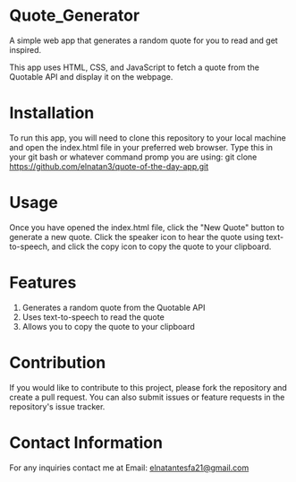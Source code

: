 # Quote_Generator
A simple web app that generates a random quote for you to read and get inspired.

This app uses HTML, CSS, and JavaScript to fetch a quote from the Quotable API and display it on the webpage. 

# Installation
To run this app, you will need to clone this repository to your local machine and open the index.html file in your preferred web browser.
Type this in your git bash or whatever command promp you are using: git clone https://github.com/elnatan3/quote-of-the-day-app.git

# Usage
Once you have opened the index.html file, click the "New Quote" button to generate a new quote. Click the speaker icon to hear the quote using text-to-speech, and click the copy icon to copy the quote to your clipboard.

# Features
1. Generates a random quote from the Quotable API
2. Uses text-to-speech to read the quote
3. Allows you to copy the quote to your clipboard

# Contribution
If you would like to contribute to this project, please fork the repository and create a pull request. You can also submit issues or feature requests in the repository's issue tracker.

# Contact Information
For any inquiries contact me at
Email: elnatantesfa21@gmail.com
